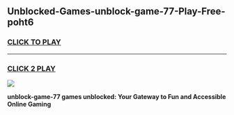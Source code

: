 
## Unblocked-Games-unblock-game-77-Play-Free-poht6
<h3>
<a href="https://premium76.site?title=unblock-game-77&ref=17A">CLICK TO PLAY</a></h3>
<hr>

<h3>
<a href="https://premium76.site?title=unblock-game-77&ref=17A">CLICK 2 PLAY</a>
  
</h3>

<a href="https://premium76.site?title=unblock-game-77&ref=17A"><img src="https://clearcache.store/games.png"></a>


**unblock-game-77 games unblocked: Your Gateway to Fun and Accessible Online Gaming**
